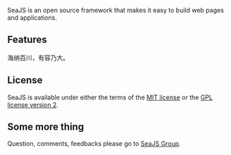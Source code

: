 
SeaJS is an open source framework that makes it easy to build web pages and applications.

## Features

海纳百川，有容乃大。

## License

SeaJS is available under either the terms of the [MIT license](https://github.com/tannhu/jsface/blob/master/MIT-LICENSE.txt)
or the [GPL license version 2](http://www.gnu.org/licenses/gpl-2.0.txt).

## Some more thing

Question, comments, feedbacks please go to [SeaJS Group](http://groups.google.com/group/seajs).